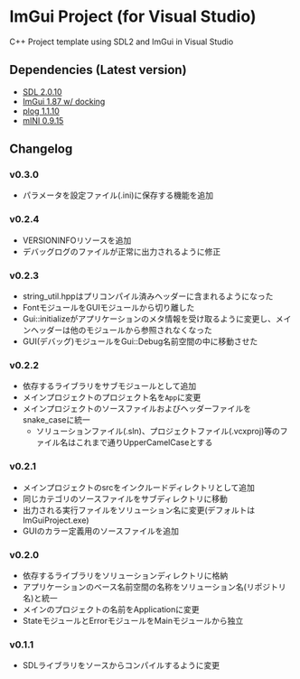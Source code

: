 ﻿# ImGui Project (for Visual Studio)
C++ Project template using SDL2 and ImGui in Visual Studio

## Dependencies (Latest version)
- [SDL 2.0.10](https://github.com/libsdl-org/SDL/tree/release-2.0.10)
- [ImGui 1.87 w/ docking](https://github.com/ocornut/imgui/tree/1ee252772ae9c0a971d06257bb5c89f628fa696a)
- [plog 1.1.10](https://github.com/SergiusTheBest/plog/tree/1.1.10)
- [mINI 0.9.15](https://github.com/metayeti/mINI/tree/0.9.15)

## Changelog

### v0.3.0
- パラメータを設定ファイル(.ini)に保存する機能を追加

### v0.2.4
- VERSIONINFOリソースを追加
- デバッグログのファイルが正常に出力されるように修正

### v0.2.3
- string_util.hppはプリコンパイル済みヘッダーに含まれるようになった
- FontモジュールをGUIモジュールから切り離した
- Gui::initializeがアプリケーションのメタ情報を受け取るように変更し、メインヘッダーは他のモジュールから参照されなくなった
- GUI(デバッグ)モジュールをGui::Debug名前空間の中に移動させた

### v0.2.2
- 依存するライブラリをサブモジュールとして追加
- メインプロジェクトのプロジェクト名を`App`に変更
- メインプロジェクトのソースファイルおよびヘッダーファイルをsnake_caseに統一
  - ソリューションファイル(.sln)、プロジェクトファイル(.vcxproj)等のファイル名はこれまで通りUpperCamelCaseとする

### v0.2.1
- メインプロジェクトのsrcをインクルードディレクトリとして追加
- 同じカテゴリのソースファイルをサブディレクトリに移動
- 出力される実行ファイルをソリューション名に変更(デフォルトはImGuiProject.exe)
- GUIのカラー定義用のソースファイルを追加

### v0.2.0
- 依存するライブラリをソリューションディレクトリに格納
- アプリケーションのベース名前空間の名称をソリューション名(リポジトリ名)と統一
- メインのプロジェクトの名前をApplicationに変更
- StateモジュールとErrorモジュールをMainモジュールから独立

### v0.1.1
- SDLライブラリをソースからコンパイルするように変更
